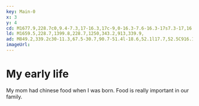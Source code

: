 ```yaml
---
key: Main-0
x: 3
y: 4
cd: M1677.9,228.7c0,9.4-7.3,17-16.3,17c-9,0-16.3-7.6-16.3-17s7.3-17,16.3-17l0,0C1670.6,211.7,1677.9,219.4,1677.9,228.7z
ld: M1659.5,228.7,1399.8,228.7,1250,343.2,913,339.9,
ad: M849.2,339.2c30-11.3,67.5-30.7,90.7-51.4l-18.6,52.1l17.7,52.5C916.1,371.3,879.1,351.1,849.2,339.2z
imageUrl: 
---
```


# My early life
My mom had chinese food when I was born. 
Food is really important in our family.

